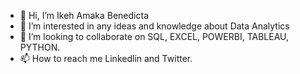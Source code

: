 - 👋 Hi, I’m Ikeh Amaka Benedicta
- 👀 I’m interested in any ideas and knowledge about Data Analytics 
- 💞️ I’m looking to collaborate on SQL, EXCEL, POWERBI, TABLEAU, PYTHON.
- 📫 How to reach me Linkedlin and Twitter.

<!---https://linktr.ee/ikehamakabenedicta
ikehamakabenedicta/ikehamakabenedicta is a ✨ special ✨ repository because its `README.md` (this file) appears on your GitHub profile.
You can click the Preview link to take a look at your changes.
--->
